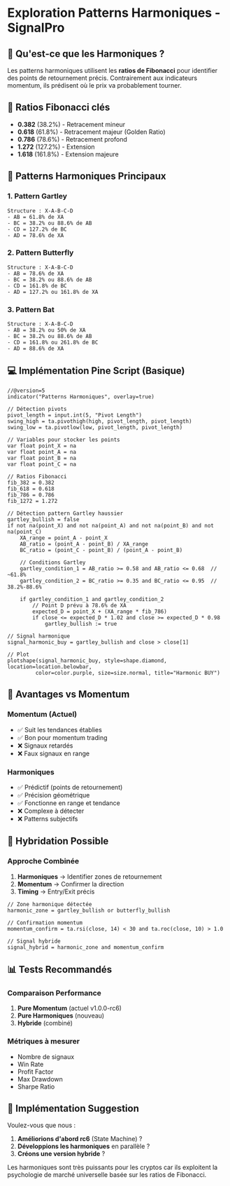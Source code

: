 # Exploration Patterns Harmoniques - SignalPro

## 🎵 Qu'est-ce que les Harmoniques ?

Les patterns harmoniques utilisent les **ratios de Fibonacci** pour identifier des points de retournement précis. Contrairement aux indicateurs momentum, ils prédisent où le prix va probablement tourner.

## 🔢 Ratios Fibonacci clés
- **0.382** (38.2%) - Retracement mineur
- **0.618** (61.8%) - Retracement majeur (Golden Ratio)
- **0.786** (78.6%) - Retracement profond
- **1.272** (127.2%) - Extension
- **1.618** (161.8%) - Extension majeure

## 🦋 Patterns Harmoniques Principaux

### 1. Pattern Gartley
```
Structure : X-A-B-C-D
- AB = 61.8% de XA
- BC = 38.2% ou 88.6% de AB  
- CD = 127.2% de BC
- AD = 78.6% de XA
```

### 2. Pattern Butterfly
```
Structure : X-A-B-C-D
- AB = 78.6% de XA
- BC = 38.2% ou 88.6% de AB
- CD = 161.8% de BC
- AD = 127.2% ou 161.8% de XA
```

### 3. Pattern Bat
```
Structure : X-A-B-C-D
- AB = 38.2% ou 50% de XA
- BC = 38.2% ou 88.6% de AB
- CD = 161.8% ou 261.8% de BC
- AD = 88.6% de XA
```

## 💻 Implémentation Pine Script (Basique)

```pine
//@version=5
indicator("Patterns Harmoniques", overlay=true)

// Détection pivots
pivot_length = input.int(5, "Pivot Length")
swing_high = ta.pivothigh(high, pivot_length, pivot_length)
swing_low = ta.pivotlow(low, pivot_length, pivot_length)

// Variables pour stocker les points
var float point_X = na
var float point_A = na  
var float point_B = na
var float point_C = na

// Ratios Fibonacci
fib_382 = 0.382
fib_618 = 0.618
fib_786 = 0.786
fib_1272 = 1.272

// Détection pattern Gartley haussier
gartley_bullish = false
if not na(point_X) and not na(point_A) and not na(point_B) and not na(point_C)
    XA_range = point_A - point_X
    AB_ratio = (point_A - point_B) / XA_range
    BC_ratio = (point_C - point_B) / (point_A - point_B)
    
    // Conditions Gartley
    gartley_condition_1 = AB_ratio >= 0.58 and AB_ratio <= 0.68  // ~61.8%
    gartley_condition_2 = BC_ratio >= 0.35 and BC_ratio <= 0.95  // 38.2%-88.6%
    
    if gartley_condition_1 and gartley_condition_2
        // Point D prévu à 78.6% de XA
        expected_D = point_X + (XA_range * fib_786)
        if close <= expected_D * 1.02 and close >= expected_D * 0.98
            gartley_bullish := true

// Signal harmonique
signal_harmonic_buy = gartley_bullish and close > close[1]

// Plot
plotshape(signal_harmonic_buy, style=shape.diamond, location=location.belowbar, 
         color=color.purple, size=size.normal, title="Harmonic BUY")
```

## 🎯 Avantages vs Momentum

### Momentum (Actuel)
- ✅ Suit les tendances établies
- ✅ Bon pour momentum trading
- ❌ Signaux retardés
- ❌ Faux signaux en range

### Harmoniques
- ✅ Prédictif (points de retournement)
- ✅ Précision géométrique
- ✅ Fonctionne en range et tendance
- ❌ Complexe à détecter
- ❌ Patterns subjectifs

## 🔄 Hybridation Possible

### Approche Combinée
1. **Harmoniques** → Identifier zones de retournement
2. **Momentum** → Confirmer la direction
3. **Timing** → Entry/Exit précis

```pine
// Zone harmonique détectée
harmonic_zone = gartley_bullish or butterfly_bullish

// Confirmation momentum
momentum_confirm = ta.rsi(close, 14) < 30 and ta.roc(close, 10) > 1.0

// Signal hybride
signal_hybrid = harmonic_zone and momentum_confirm
```

## 📊 Tests Recommandés

### Comparaison Performance
1. **Pure Momentum** (actuel v1.0.0-rc6)
2. **Pure Harmoniques** (nouveau)
3. **Hybride** (combiné)

### Métriques à mesurer
- Nombre de signaux
- Win Rate
- Profit Factor  
- Max Drawdown
- Sharpe Ratio

## 🚀 Implémentation Suggestion

Voulez-vous que nous :
1. **Améliorions d'abord rc6** (State Machine) ?
2. **Développions les harmoniques** en parallèle ?
3. **Créons une version hybride** ?

Les harmoniques sont très puissants pour les cryptos car ils exploitent la psychologie de marché universelle basée sur les ratios de Fibonacci.

